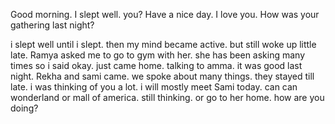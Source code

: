 Good morning. 
I slept well. you?
Have a nice day.
I love you.
How was your gathering last night?


i slept well until i slept. then my mind became active. but still woke up little late. Ramya asked me to go to gym with her. she has been asking many times so i said okay. just came home. talking to amma. 
it was good last night. Rekha and sami came. we spoke about many things. they stayed till late. i was thinking of you a lot. i will mostly meet Sami today. can can wonderland or mall of america. still thinking. or go to her home. 
how are you doing? 
